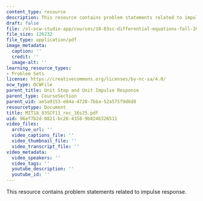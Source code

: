 ```yaml
---
content_type: resource
description: This resource contains problem statements related to impulse response.
draft: false
file: /ol-ocw-studio-app/courses/18-03sc-differential-equations-fall-2011/96ef7b2d0821bc2643589b8246326511_MIT18_03SCF11_rec_16s25.pdf
file_size: 126232
file_type: application/pdf
image_metadata:
  caption: ''
  credit: ''
  image-alt: ''
learning_resource_types:
- Problem Sets
license: https://creativecommons.org/licenses/by-nc-sa/4.0/
ocw_type: OCWFile
parent_title: Unit Step and Unit Impulse Response
parent_type: CourseSection
parent_uid: ae5a9153-e84a-4720-7bba-52a575f9d6d8
resourcetype: Document
title: MIT18_03SCF11_rec_16s25.pdf
uid: 96ef7b2d-0821-bc26-4358-9b8246326511
video_files:
  archive_url: ''
  video_captions_file: ''
  video_thumbnail_file: ''
  video_transcript_file: ''
video_metadata:
  video_speakers: ''
  video_tags: ''
  youtube_description: ''
  youtube_id: ''
---
```

This resource contains problem statements related to impulse response.